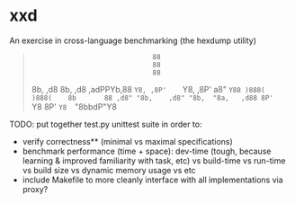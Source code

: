 # xxd

An exercise in cross-language benchmarking (the hexdump utility)

> 
>                                   88
>                                   88
>                                   88
> 8b,     ,d8  8b,     ,d8  ,adPPYb,88
>  `Y8, ,8P'    `Y8, ,8P'  a8"    `Y88
>    )888(        )888(    8b       88
>  ,d8" "8b,    ,d8" "8b,  "8a,   ,d88
> 8P'     `Y8  8P'     `Y8  `"8bbdP"Y8
> 

TODO: put together test.py unittest suite in order to:

* verify correctness** (minimal vs maximal specifications)
* benchmark performance (time + space): dev-time (tough, because learning & improved familiarity with task, etc) vs build-time vs run-time vs build size vs dynamic memory usage vs etc
* include Makefile to more cleanly interface with all implementations via proxy?
